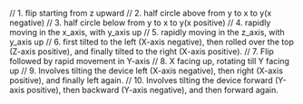 // 1. flip starting from z upward
// 2. half circle above from y to x to y(x negative)
// 3. half circle below from y to x to y(x positive)
// 4. rapidly moving in the x_axis, with y_axis up
// 5. rapidly moving in the z_axis, with y_axis up
// 6. first tilted to the left (X-axis negative), then rolled over the top (Z-axis positive), and finally tilted to the right (X-axis positive).
// 7. Flip followed by rapid movement in Y-axis
// 8. X facing up, rotating till Y facing up
// 9. Involves tilting the device left (X-axis negative), then right (X-axis positive), and finally left again.
// 10. Involves tilting the device forward (Y-axis positive), then backward (Y-axis negative), and then forward again.
